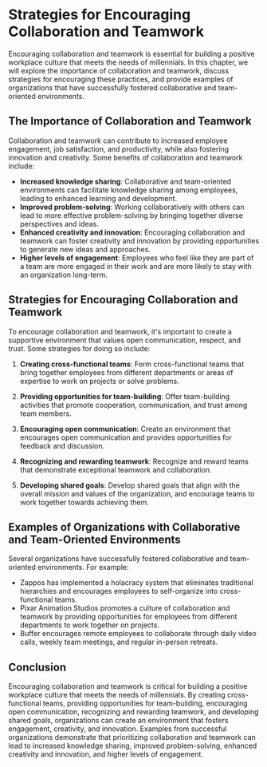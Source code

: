 Strategies for Encouraging Collaboration and Teamwork
======================================================================================================

Encouraging collaboration and teamwork is essential for building a positive workplace culture that meets the needs of millennials. In this chapter, we will explore the importance of collaboration and teamwork, discuss strategies for encouraging these practices, and provide examples of organizations that have successfully fostered collaborative and team-oriented environments.

The Importance of Collaboration and Teamwork
--------------------------------------------

Collaboration and teamwork can contribute to increased employee engagement, job satisfaction, and productivity, while also fostering innovation and creativity. Some benefits of collaboration and teamwork include:

- **Increased knowledge sharing**: Collaborative and team-oriented environments can facilitate knowledge sharing among employees, leading to enhanced learning and development.
- **Improved problem-solving**: Working collaboratively with others can lead to more effective problem-solving by bringing together diverse perspectives and ideas.
- **Enhanced creativity and innovation**: Encouraging collaboration and teamwork can foster creativity and innovation by providing opportunities to generate new ideas and approaches.
- **Higher levels of engagement**: Employees who feel like they are part of a team are more engaged in their work and are more likely to stay with an organization long-term.

Strategies for Encouraging Collaboration and Teamwork
-----------------------------------------------------

To encourage collaboration and teamwork, it's important to create a supportive environment that values open communication, respect, and trust. Some strategies for doing so include:

1. **Creating cross-functional teams**: Form cross-functional teams that bring together employees from different departments or areas of expertise to work on projects or solve problems.

2. **Providing opportunities for team-building**: Offer team-building activities that promote cooperation, communication, and trust among team members.

3. **Encouraging open communication**: Create an environment that encourages open communication and provides opportunities for feedback and discussion.

4. **Recognizing and rewarding teamwork**: Recognize and reward teams that demonstrate exceptional teamwork and collaboration.

5. **Developing shared goals**: Develop shared goals that align with the overall mission and values of the organization, and encourage teams to work together towards achieving them.

Examples of Organizations with Collaborative and Team-Oriented Environments
---------------------------------------------------------------------------

Several organizations have successfully fostered collaborative and team-oriented environments. For example:

- Zappos has implemented a holacracy system that eliminates traditional hierarchies and encourages employees to self-organize into cross-functional teams.
- Pixar Animation Studios promotes a culture of collaboration and teamwork by providing opportunities for employees from different departments to work together on projects.
- Buffer encourages remote employees to collaborate through daily video calls, weekly team meetings, and regular in-person retreats.

Conclusion
----------

Encouraging collaboration and teamwork is critical for building a positive workplace culture that meets the needs of millennials. By creating cross-functional teams, providing opportunities for team-building, encouraging open communication, recognizing and rewarding teamwork, and developing shared goals, organizations can create an environment that fosters engagement, creativity, and innovation. Examples from successful organizations demonstrate that prioritizing collaboration and teamwork can lead to increased knowledge sharing, improved problem-solving, enhanced creativity and innovation, and higher levels of engagement.
